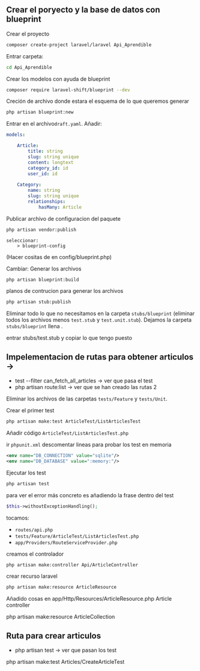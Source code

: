 ## Crear el poryecto y la base de datos con blueprint

Crear el proyecto 
```bash
composer create-project laravel/laravel Api_Aprendible
```
 
Entrar carpeta:
```bash
cd Api_Aprendible
```

Crear los modelos con ayuda de blueprint
```bash
composer require laravel-shift/blueprint --dev
```

Creción de archivo donde estara el esquema de lo que queremos generar
```bash
php artisan blueprint:new
```

Entrar en el archivo`draft.yaml`. Añadir:
```yaml
models:

    Article:
        title: string
        slug: string unique
        content: longtext
        category_id: id
        user_id: id 
    
    Category:
        name: string
        slug: string unique
        relationships:
            hasMany: Article

```

Publicar archivo de configuracion del paquete 
```bash
php artisan vendor:publish 
```
    seleccionar:
        > blueprint-config    


(Hacer cositas de en config/blueprint.php)

Cambiar: 
Generar los archivos
```bash
php artisan blueprint:build
```


planos de contrucion para generar los archivos
```bash
php artisan stub:publish
```
Eliminar todo lo que no necesitamos en la carpeta `stubs/blueprint` (eliminar todos los archivos menos  `test.stub` y `test.unit.stub`). Dejamos la carpeta `stubs/blueprint` llena .


entrar stubs/test.stub y copiar lo que tengo puesto 



## Impelementacion de rutas para obtener articulos    -> 
- test --filter can_fetch_all_articles -> ver que pasa el test
- php artisan route:list -> ver que se han creado las rutas 2


Eliminar los archivos de las carpetas `tests/Feature` y `tests/Unit`.

Crear el primer test 
```bash
php artisan make:test ArticleTest/ListArticlesTest
```
Añadir código `ArticleTest/ListArticlesTest.php`

ir `phpunit.xml` descomentar lineas para probar los test en memoria 
```xml
<env name="DB_CONNECTION" value="sqlite"/>
<env name="DB_DATABASE" value=":memory:"/>
```

Ejecutar los test
```bash
php artisan test
```
para ver el error más concreto es añadiendo la frase dentro del test
```php
$this->withoutExceptionHandling(); 
```
tocamos:
- `routes/api.php`
- `tests/Feature/ArticleTest/ListArticlesTest.php`
- `app/Providers/RouteServiceProvider.php`

creamos el controlador
```bash 
php artisan make:controller Api/ArticleController
```

crear recurso laravel   
```bash
php artisan make:resource ArticleResource
```
Añadido cosas en app/Http/Resources/ArticleResource.php
Article controller

php artisan make:resource ArticleCollection 



## Ruta para crear articulos 
- php artisan test -> ver que pasan los test

php artisan make:test Articles/CreateArticleTest
